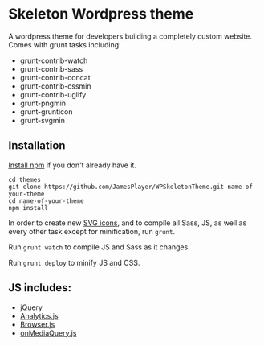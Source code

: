 # Skeleton Wordpress theme

A wordpress theme for developers building a completely custom website. Comes with grunt tasks including:
- grunt-contrib-watch
- grunt-contrib-sass
- grunt-contrib-concat
- grunt-contrib-cssmin
- grunt-contrib-uglify
- grunt-pngmin
- grunt-grunticon
- grunt-svgmin

## Installation

[Install npm](http://blog.nodeknockout.com/post/65463770933/how-to-install-node-js-and-npm) if you don't already have it.

```
cd themes
git clone https://github.com/JamesPlayer/WPSkeletonTheme.git name-of-your-theme
cd name-of-your-theme
npm install
```

In order to create new [SVG icons](https://github.com/filamentgroup/grunticon), and to compile all Sass, JS, as well as every other task except for minification, run `grunt`.

Run `grunt watch` to compile JS and Sass as it changes.

Run `grunt deploy` to minify JS and CSS.

## JS includes:
- jQuery
- [Analytics.js](https://github.com/springload/Analytics.js)
- [Browser.js](https://github.com/JamesPlayer/Browser.js)
- [onMediaQuery.js](https://github.com/JoshBarr/on-media-query)
